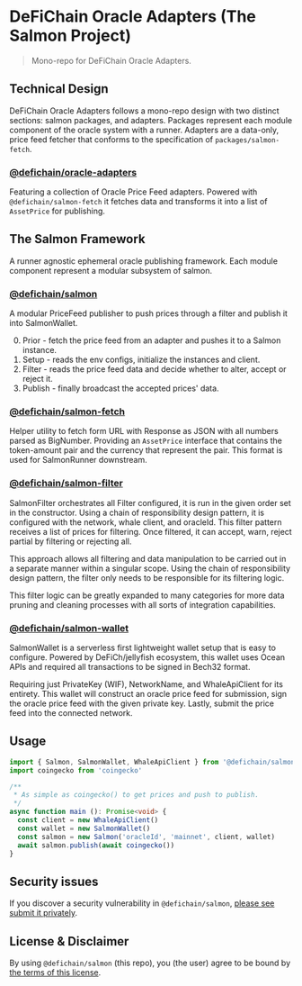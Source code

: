 # DeFiChain Oracle Adapters (The Salmon Project)

> Mono-repo for DeFiChain Oracle Adapters.

## Technical Design

DeFiChain Oracle Adapters follows a mono-repo design with two distinct sections: salmon packages, and adapters. Packages
represent each module component of the oracle system with a runner. Adapters are a data-only, price feed fetcher that
conforms to the specification of `packages/salmon-fetch`.

### [@defichain/oracle-adapters](./adapters)

Featuring a collection of Oracle Price Feed adapters. Powered with `@defichain/salmon-fetch` it fetches data and
transforms it into a list of `AssetPrice` for publishing.

## The Salmon Framework

A runner agnostic ephemeral oracle publishing framework. Each module component represent a modular subsystem of salmon.

### [@defichain/salmon](./packages/salmon)

A modular PriceFeed publisher to push prices through a filter and publish it into SalmonWallet.

0. Prior - fetch the price feed from an adapter and pushes it to a Salmon instance.
1. Setup - reads the env configs, initialize the instances and client.
2. Filter - reads the price feed data and decide whether to alter, accept or reject it.
3. Publish - finally broadcast the accepted prices' data.

### [@defichain/salmon-fetch](./packages/salmon-fetch)

Helper utility to fetch form URL with Response as JSON with all numbers parsed as BigNumber. Providing an `AssetPrice`
interface that contains the token-amount pair and the currency that represent the pair. This format is used for
SalmonRunner downstream.

### [@defichain/salmon-filter](./packages/salmon-filter)

SalmonFilter orchestrates all Filter configured, it is run in the given order set in the constructor. Using a chain of
responsibility design pattern, it is configured with the network, whale client, and oracleId. This filter pattern
receives a list of prices for filtering. Once filtered, it can accept, warn, reject partial by filtering or rejecting
all.

This approach allows all filtering and data manipulation to be carried out in a separate manner within a singular scope.
Using the chain of responsibility design pattern, the filter only needs to be responsible for its filtering logic.

This filter logic can be greatly expanded to many categories for more data pruning and cleaning processes with all sorts
of integration capabilities.

### [@defichain/salmon-wallet](./packages/salmon-wallet)

SalmonWallet is a serverless first lightweight wallet setup that is easy to configure. Powered by DeFiCh/jellyfish
ecosystem, this wallet uses Ocean APIs and required all transactions to be signed in Bech32 format.

Requiring just PrivateKey (WIF), NetworkName, and WhaleApiClient for its entirety. This wallet will construct an oracle
price feed for submission, sign the oracle price feed with the given private key. Lastly, submit the price feed into the
connected network.

## Usage

```ts
import { Salmon, SalmonWallet, WhaleApiClient } from '@defichain/salmon'
import coingecko from 'coingecko'

/**
 * As simple as coingecko() to get prices and push to publish.
 */
async function main (): Promise<void> {
  const client = new WhaleApiClient()
  const wallet = new SalmonWallet()
  const salmon = new Salmon('oracleId', 'mainnet', client, wallet)
  await salmon.publish(await coingecko())
}
```

## Security issues

If you discover a security vulnerability in
`@defichain/salmon`, [please see submit it privately](https://github.com/DeFiCh/.github/blob/main/SECURITY.md).

## License & Disclaimer

By using `@defichain/salmon` (this repo), you (the user) agree to be bound by [the terms of this license](LICENSE).
